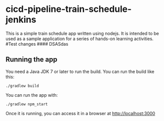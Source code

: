 # cicd-pipeline-train-schedule-jenkins

This is a simple train schedule app written using nodejs. It is intended to be used as a sample application for a series of hands-on learning activities.
#Test changes #### DSASdas
## Running the app

You need a Java JDK 7 or later to run the build. You can run the build like this:

    ./gradlew build

You can run the app with:

    ./gradlew npm_start

Once it is running, you can access it in a browser at [http://localhost:3000](http://localhost:3000)
